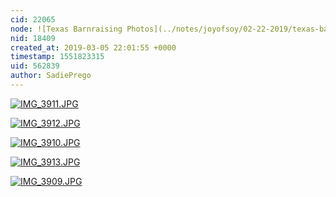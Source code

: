 ```yaml
---
cid: 22065
node: ![Texas Barnraising Photos](../notes/joyofsoy/02-22-2019/texas-barnraising-photos)
nid: 18409
created_at: 2019-03-05 22:01:55 +0000
timestamp: 1551823315
uid: 562839
author: SadiePrego
---
```


 
[![IMG_3911.JPG](/i/29906)](/i/29906)


[![IMG_3912.JPG](/i/29907)](/i/29907)


[![IMG_3910.JPG](/i/29908)](/i/29908)


[![IMG_3913.JPG](/i/29909)](/i/29909)


[![IMG_3909.JPG](/i/29910)](/i/29910)

